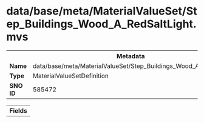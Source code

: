 <h1>data/base/meta/MaterialValueSet/Step_Buildings_Wood_A_RedSaltLight.mvs</h1><table><tr><th colspan="100%">Metadata</th></tr><tr><td><b>Name</b></td><td>data/base/meta/MaterialValueSet/Step_Buildings_Wood_A_RedSaltLight.mvs</td></tr><tr><td><b>Type</b></td><td>MaterialValueSetDefinition</td></tr><tr><td><b>SNO ID</b></td><td>585472</td></tr></table>

<table><tr><th colspan="100%">Fields</th></tr></table>

